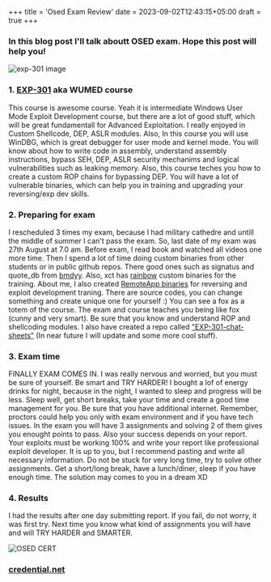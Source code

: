 +++
title = 'Osed Exam Review'
date = 2023-09-02T12:43:15+05:00
draft = true
+++

### In this blog post I'll talk aboutt OSED exam. Hope this post will help you!
![exp-301 image](/img/WUMED-1200x630-social.jpg)

### 1. [EXP-301](https://www.offsec.com/courses/exp-301/) aka WUMED course

This course is awesome course. Yeah it is intermediate Windows User Mode Exploit Development course, but there are a lot of good stuff, which will be great fundamentall for Advanced Exploitation. I really enjoyed in Custom Shellcode, DEP, ASLR modules. Also, In this course you will use WinDBG, which is great debugger for user mode and kernel mode. You will know about how to write code in assembly, understand assembly instructions, bypass SEH, DEP, ASLR security mechanims and logical vulnerabilities such as leaking memory. Also, this course teches you how to create a custom ROP chains for bypassing DEP. You will have a lot of vulnerable binaries, which can help you in training and upgrading your reversing/exp dev skills.

### 2. Preparing for exam

I rescheduled 3 times my exam, because I had military cathedre and untill the middle of summer I can't pass the exam. So, last date of my exam was 27th August at 7.0 am. Before exam, I read book and watched all videos one more time. Then I spend a lot of time doing custom binaries from other students or in public github repos. There good ones such as signatus and quote_db from [bmdyy](https://github.com/bmdyy). Also, xct has [rainbow](https://github.com/xct/vulnbins) custom  binaries for the training. About me, I also created [RemoteApp binaries](https://github.com/Sh3lldon/RemoteApp/tree/main/RemoteApps) for reversing and exploit development traning. There are source codes, you can change something and create unique one for yourself :) You can see a fox as a totem of the course. The exam and course teaches you being like fox (cunny and very smart). Be sure that you know and understand ROP and shellcoding modules. I also have created a repo called ["EXP-301-chat-sheets"](https://github.com/Sh3lldon/EXP-301-cheat-sheets) (In near future I will update and some more cool stuff).

### 3. Exam time

FINALLY EXAM COMES IN. I was really nervous and worried, but you must be sure of yourself. Be smart and TRY HARDER!
I bought a lof of energy drinks for night, because in the night, I wanted to sleep and progress will be less. Sleep well, get short breaks, take your time and create a good time management for you. Be sure that you have additional internet. Remember, proctors could help you only with exam environment and if you have tech issues. In the exam you will have 3 assignments and solving 2 of them gives you enought points to pass. Also your success depends on your report. Your exploits must be working 100% and write your report like professional exploit developer. It is up to you, but I recommend pasting and write all necessary information. Do not be stuck for very long time, try to solve other assignments. Get a short/long break, have a lunch/diner, sleep if you have enough time. The solution may comes to you in a dream XD

### 4. Results

I had the results after one day submitting report. If you fail, do not worry, it was first try. Next time you know what kind of assignments you will have and will TRY HARDER and SMARTER.

![OSED CERT](/img/792961_dfd1b3e735e44a159fa406f8080b5dd3~mv2.webp)

### [credential.net](https://www.credential.net/f1ba6582-5fc3-4e2a-a056-c2f2d96484e1#gs.4mn5mu)